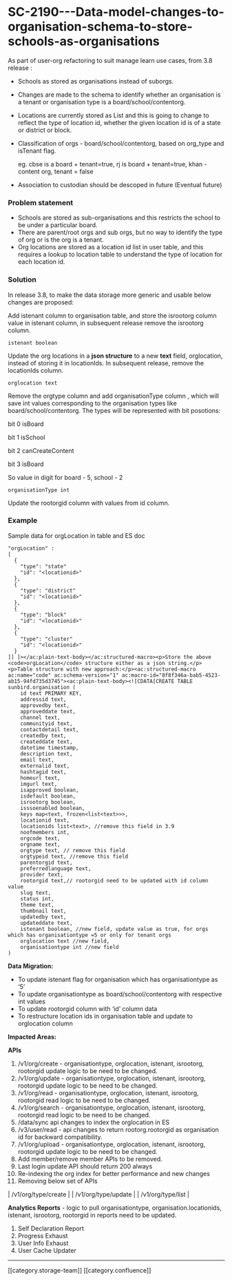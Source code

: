 # SC-2190---Data-model-changes-to-organisation-schema-to-store-schools-as-organisations

As part of user-org refactoring to suit manage learn use cases, from 3.8 release :

* Schools as stored as organisations instead of suborgs.
* Changes are made to the schema to identify whether an organisation is a tenant or organisation type is a board/school/contentorg.
* Locations are currently stored as List and this is going to change to reflect the type of location id, whether the given location id is of a state or district or block.
*   Classification of orgs - board/school/contentorg, based on org\_type and isTenant flag.

    eg. cbse is a board + tenant=true, rj is board + tenant=true, khan - content org, tenant = false
* Association to custodian should be descoped in future (Eventual future)

### Problem statement&#x20;

* Schools are stored as sub-organisations and this restricts the school to be under a particular board.
* There are parent/root orgs and sub orgs, but no way to identify the type of org or is the org is a tenant.
* Org locations are stored as a location id list in user table, and this requires a lookup to location table to understand the type of location for each location id.

### Solution

In release 3.8, to make the data storage more generic and usable below changes are proposed:

Add istenant column to organisation table, and store the isrootorg column value in istenant column, in subsequent release remove the isrootorg column.

```
istenant boolean
```

Update the org locations in a **json structure** to a new **text** field, orglocation, instead of storing it in locationIds. In subsequent release, remove the locationIds column.

```
orglocation text
```

Remove the orgtype column and add organisationType column , which will save int values corresponding to the organisation types like board/school/contentorg. The types will be represented with bit posotions:

bit 0 isBoard

bit 1 isSchool

bit 2 canCreateContent

bit 3 isBoard

So value in digit for board - 5, school - 2

```
organisationType int
```

Update the rootorgid column with values from id column.

### Example

Sample data for orgLocation in table and ES doc

```
"orgLocation" : 
[
  {
    "type": "state"
    "id": "<locationid>"
  },
  {
    "type": "district"
    "id": "<locationid>"
  },
  {
    "type": "block"
    "id": "<locationid>"
  },
  {
    "type": "cluster"
    "id": "<locationid>"
  }
]] ]></ac:plain-text-body></ac:structured-macro><p>Store the above <code>orgLocation</code> structure either as a json string.</p><p>Table structure with new approach:</p><ac:structured-macro ac:name="code" ac:schema-version="1" ac:macro-id="8f8f346a-bab5-4523-ab15-94fd735d3745"><ac:plain-text-body><![CDATA[CREATE TABLE sunbird.organisation (
    id text PRIMARY KEY,
    addressid text,
    approvedby text,
    approveddate text,
    channel text,
    communityid text,
    contactdetail text,
    createdby text,
    createddate text,
    datetime timestamp,
    description text,
    email text,
    externalid text,
    hashtagid text,
    homeurl text,
    imgurl text,
    isapproved boolean,
    isdefault boolean,
    isrootorg boolean,
    isssoenabled boolean,
    keys map<text, frozen<list<text>>>,
    locationid text,
    locationids list<text>, //remove this field in 3.9
    noofmembers int,
    orgcode text,
    orgname text,
    orgtype text, // remove this field
    orgtypeid text, //remove this field
    parentorgid text, 
    preferredlanguage text,
    provider text,
    rootorgid text,// rootorgid need to be updated with id column value
    slug text,
    status int,
    theme text,
    thumbnail text,
    updatedby text,
    updateddate text,
    istenant boolean, //new field, update value as true, for orgs which has organisationtype =5 or only for tenant orgs
    orglocation text //new field,
    organisationtype int //new field
)
```

**Data Migration:**

* To update istenant flag for organisation which has organisationtype as ‘5’
* To update organisationtype as board/school/contentorg with respective int values
* To update rootorgid column with ‘id’ column data
* To restructure location ids in organisation table and update to orglocation column

**Impacted Areas:**

**APIs**

1. /v1/org/create - organisationtype, orglocation, istenant, isrootorg, rootorgid update logic to be need to be changed.
2. /v1/org/update - organisationtype, orglocation, istenant, isrootorg, rootorgid update logic to be need to be changed.
3. /v1/org/read - organisationtype, orglocation, istenant, isrootorg, rootorgid read logic to be need to be changed.
4. /v1/org/search - organisationtype, orglocation, istenant, isrootorg, rootorgid read logic to be need to be changed.
5. /data/sync api changes to index the orglocation in ES
6. /v3/user/read - api changes to return rootorg.rootorgid as organisation id for backward compatibility.
7. /v1/org/upload - organisationtype, orglocation, istenant, isrootorg, rootorgid update logic to be need to be changed.
8. Add member/remove member APIs to be removed.
9. Last login update API should return 200 always
10. Re-indexing the org index for better performance and new changes
11. Removing below set of APIs

\| /v1/org/type/create | | /v1/org/type/update | | /v1/org/type/list |

**Analytics Reports** - logic to pull organisationtype, organisation.locationids, istenant, isrootorg, rootorgid in reports need to be updated.

1. Self Declaration Report
2. Progress Exhaust
3. User Info Exhaust
4. User Cache Updater

***

\[\[category.storage-team]] \[\[category.confluence]]
